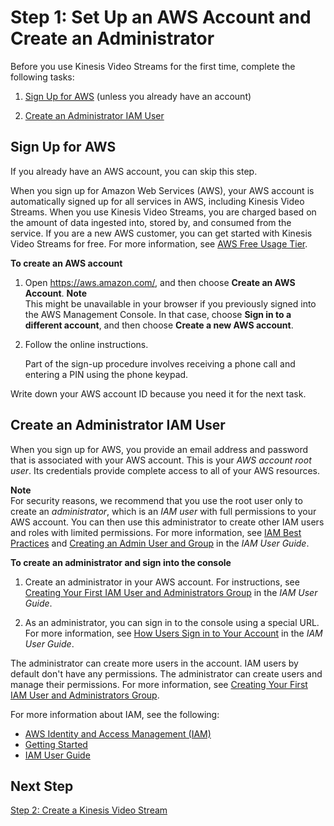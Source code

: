 # Step 1: Set Up an AWS Account and Create an Administrator<a name="gs-account"></a>

Before you use Kinesis Video Streams for the first time, complete the following tasks: 

1. [Sign Up for AWS](#gs-account-create) \(unless you already have an account\)

1. [Create an Administrator IAM User](#gs-account-user)

## Sign Up for AWS<a name="gs-account-create"></a>

If you already have an AWS account, you can skip this step\.

When you sign up for Amazon Web Services \(AWS\), your AWS account is automatically signed up for all services in AWS, including Kinesis Video Streams\. When you use Kinesis Video Streams, you are charged based on the amount of data ingested into, stored by, and consumed from the service\. If you are a new AWS customer, you can get started with Kinesis Video Streams for free\. For more information, see [AWS Free Usage Tier](https://aws.amazon.com//free/)\.

**To create an AWS account**

1. Open [https://aws\.amazon\.com/](https://aws.amazon.com/), and then choose **Create an AWS Account**\.
**Note**  
This might be unavailable in your browser if you previously signed into the AWS Management Console\. In that case, choose **Sign in to a different account**, and then choose **Create a new AWS account**\.

1. Follow the online instructions\.

   Part of the sign\-up procedure involves receiving a phone call and entering a PIN using the phone keypad\.

Write down your AWS account ID because you need it for the next task\.

## Create an Administrator IAM User<a name="gs-account-user"></a>

When you sign up for AWS, you provide an email address and password that is associated with your AWS account\. This is your *AWS account root user*\. Its credentials provide complete access to all of your AWS resources\. 

**Note**  
For security reasons, we recommend that you use the root user only to create an *administrator*, which is an *IAM user* with full permissions to your AWS account\. You can then use this administrator to create other IAM users and roles with limited permissions\. For more information, see [IAM Best Practices](http://docs.aws.amazon.com/IAM/latest/UserGuide/best-practices.html#create-iam-users) and [Creating an Admin User and Group](http://docs.aws.amazon.com/IAM/latest/UserGuide/getting-started_create-admin-group.html) in the *IAM User Guide*\. 

**To create an administrator and sign into the console**

1. Create an administrator in your AWS account\. For instructions, see [Creating Your First IAM User and Administrators Group](https://docs.aws.amazon.com/IAM/latest/UserGuide/getting-started_create-admin-group.html) in the *IAM User Guide*\.

1. As an administrator, you can sign in to the console using a special URL\. For more information, see [How Users Sign in to Your Account](https://docs.aws.amazon.com/IAM/latest/UserGuide/getting-started_how-users-sign-in.html) in the *IAM User Guide*\.

The administrator can create more users in the account\. IAM users by default don't have any permissions\. The administrator can create users and manage their permissions\. For more information, see [Creating Your First IAM User and Administrators Group](https://docs.aws.amazon.com/IAM/latest/UserGuide/id_users_create.html)\. 

For more information about IAM, see the following:
+ [AWS Identity and Access Management \(IAM\)](https://aws.amazon.com/iam/)
+ [Getting Started](https://docs.aws.amazon.com/IAM/latest/UserGuide/getting-started.html)
+ [IAM User Guide](https://docs.aws.amazon.com/IAM/latest/UserGuide/)

## Next Step<a name="gs-next-step-2"></a>

[Step 2: Create a Kinesis Video Stream](gs-createstream.md)